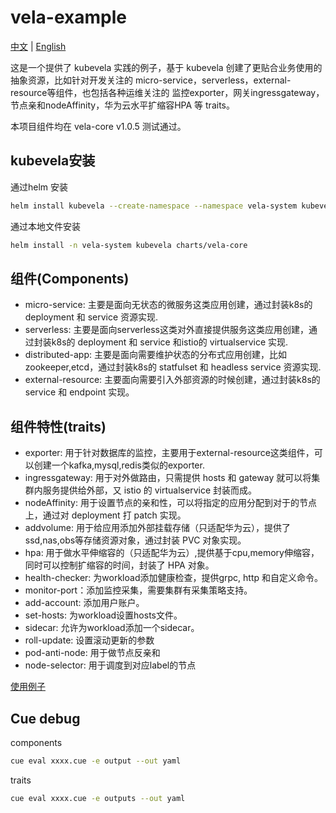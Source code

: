 # vela-example

[中文](./README.md) | [English](./README-en.md)

这是一个提供了 kubevela 实践的例子，基于 kubevela 创建了更贴合业务使用的抽象资源，比如针对开发关注的 micro-service，serverless，external-resource等组件，也包括各种运维关注的 监控exporter，网关ingressgateway，节点亲和nodeAffinity，华为云水平扩缩容HPA 等 traits。

本项目组件均在 vela-core v1.0.5 测试通过。

## kubevela安装

通过helm 安装
```bash
helm install kubevela --create-namespace --namespace vela-system kubevela/vela-core --version 1.0.6
```

通过本地文件安装
```bash
helm install -n vela-system kubevela charts/vela-core
```

## 组件(Components)

- micro-service: 主要是面向无状态的微服务这类应用创建，通过封装k8s的 deployment 和 service 资源实现.
- serverless: 主要是面向serverless这类对外直接提供服务这类应用创建，通过封装k8s的 deployment 和 service 和istio的 virtualservice 实现.
- distributed-app: 主要是面向需要维护状态的分布式应用创建，比如zookeeper,etcd，通过封装k8s的 statfulset 和 headless service 资源实现.
- external-resource: 主要面向需要引入外部资源的时候创建，通过封装k8s的 service 和 endpoint 实现。

## 组件特性(traits)

- exporter: 用于针对数据库的监控，主要用于external-resource这类组件，可以创建一个kafka,mysql,redis类似的exporter.
- ingressgateway: 用于对外做路由，只需提供 hosts 和 gateway 就可以将集群内服务提供给外部，又 istio 的 virtualservice 封装而成。
- nodeAffinity: 用于设置节点的亲和性，可以将指定的应用分配到对于的节点上，通过对 deployment 打 patch 实现。
- addvolume: 用于给应用添加外部挂载存储（只适配华为云），提供了ssd,nas,obs等存储资源对象，通过封装 PVC 对象实现。
- hpa: 用于做水平伸缩容的（只适配华为云）,提供基于cpu,memory伸缩容，同时可以控制扩缩容的时间，封装了 HPA 对象。
- health-checker: 为workload添加健康检查，提供grpc, http 和自定义命令。
- monitor-port：添加监控采集，需要集群有采集策略支持。
- add-account: 添加用户账户。
- set-hosts: 为workload设置hosts文件。
- sidecar: 允许为workload添加一个sidecar。
- roll-update: 设置滚动更新的参数
- pod-anti-node: 用于做节点反亲和
- node-selector: 用于调度到对应label的节点

[使用例子](./example/micro-service)


## Cue debug

components
```bash
cue eval xxxx.cue -e output --out yaml
```

traits
```bash
cue eval xxxx.cue -e outputs --out yaml
```